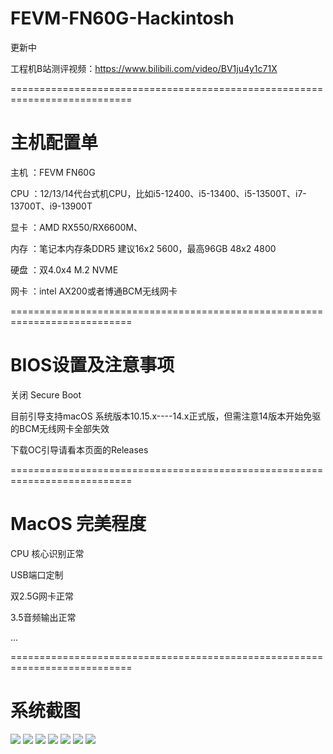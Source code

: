 # FEVM-FN60G-Hackintosh

更新中


工程机B站测评视频：https://www.bilibili.com/video/BV1ju4y1c71X



===========================================================================
# 主机配置单
主机 ：FEVM FN60G

CPU ：12/13/14代台式机CPU，比如i5-12400、i5-13400、i5-13500T、i7-13700T、i9-13900T

显卡 ：AMD RX550/RX6600M、

内存 ：笔记本内存条DDR5 建议16x2 5600，最高96GB 48x2 4800

硬盘 ：双4.0x4 M.2 NVME

网卡 ：intel AX200或者博通BCM无线网卡

===========================================================================
# BIOS设置及注意事项

关闭 Secure Boot

目前引导支持macOS 系统版本10.15.x----14.x正式版，但需注意14版本开始免驱的BCM无线网卡全部失效

下载OC引导请看本页面的Releases

===========================================================================

# MacOS 完美程度

CPU 核心识别正常

USB端口定制

双2.5G网卡正常

3.5音频输出正常

...

===========================================================================

# 系统截图


![](https://github.com/Xmingbai/FEVM-FN60G-Hackintosh/blob/main/FN60g-1.png)
![](https://github.com/Xmingbai/FEVM-FN60G-Hackintosh/blob/main/FN60g-CPU.png)
![](https://github.com/Xmingbai/FEVM-FN60G-Hackintosh/blob/main/FN60g-6600.png)
![](https://github.com/Xmingbai/FEVM-FN60G-Hackintosh/blob/main/FN60g-ETH.png)
![](https://github.com/Xmingbai/FEVM-FN60G-Hackintosh/blob/main/FN60g-AU.png)
![](https://github.com/Xmingbai/FEVM-FN60G-Hackintosh/blob/main/FN60g-2.png)
![](https://github.com/Xmingbai/FEVM-FN60G-Hackintosh/blob/main/FN60g-3.png)
